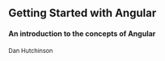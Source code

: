 ## Getting Started with Angular
#### An introduction to the concepts of Angular 

<small>Dan Hutchinson</small>